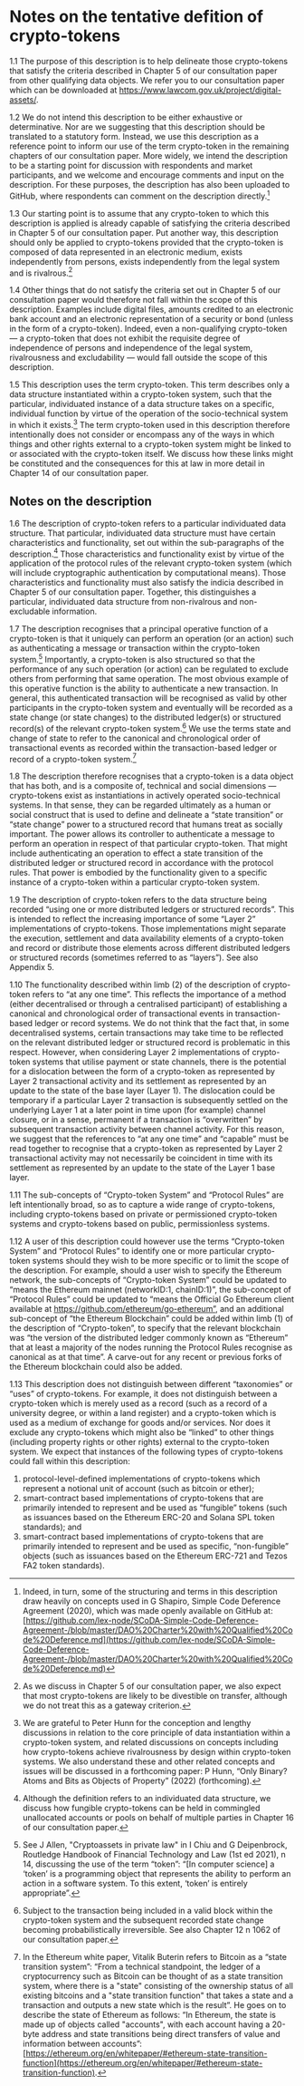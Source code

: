# Notes on the tentative defition of crypto-tokens

1.1	The purpose of this description is to help delineate those crypto-tokens that satisfy the criteria described in Chapter 5 of our consultation paper from other qualifying data objects. We refer you to our consultation paper which can be downloaded at https://www.lawcom.gov.uk/project/digital-assets/.

1.2	We do not intend this description to be either exhaustive or determinative. Nor are we suggesting that this description should be translated to a statutory form. Instead, we use this description as a reference point to inform our use of the term crypto-token in the remaining chapters of our consultation paper. More widely, we intend the description to be a starting point for discussion with respondents and market participants, and we welcome and encourage comments and input on the description. For these purposes, the description has also been uploaded to GitHub, where respondents can comment on the description directly.[^1] 

1.3	Our starting point is to assume that any crypto-token to which this description is applied is already capable of satisfying the criteria described in Chapter 5 of our consultation paper. Put another way, this description should only be applied to crypto-tokens provided that the crypto-token is composed of data represented in an electronic medium, exists independently from persons, exists independently from the legal system and is rivalrous.[^2]   

1.4	Other things that do not satisfy the criteria set out in Chapter 5 of our consultation paper would therefore not fall within the scope of this description. Examples include digital files, amounts credited to an electronic bank account and an electronic representation of a security or bond (unless in the form of a crypto-token). Indeed, even a non-qualifying crypto-token — a crypto-token that does not exhibit the requisite degree of independence of persons and independence of the legal system, rivalrousness and excludability — would fall outside the scope of this description. 

1.5	This description uses the term crypto-token. This term describes only a data structure instantiated within a crypto-token system, such that the particular, individuated instance of a data structure takes on a specific, individual function by virtue of the operation of the socio-technical system in which it exists.[^3]  The term crypto-token used in this description therefore intentionally does not consider or encompass any of the ways in which things and other rights external to a crypto-token system might be linked to or associated with the crypto-token itself. We discuss how these links might be constituted and the consequences for this at law in more detail in Chapter 14 of our consultation paper.

## Notes on the description 

1.6	The description of crypto-token refers to a particular individuated data structure. That particular, individuated data structure must have certain characteristics and functionality, set out within the sub-paragraphs of the description.[^4] Those characteristics and functionality exist by virtue of the application of the protocol rules of the relevant crypto-token system (which will include cryptographic authentication by computational means). Those characteristics and functionality must also satisfy the indicia described in Chapter 5 of our consultation paper. Together, this distinguishes a particular, individuated data structure from non-rivalrous and non-excludable information.

1.7	The description recognises that a principal operative function of a crypto-token is that it uniquely can perform an operation (or an action) such as authenticating a message or transaction within the crypto-token system.[^5]  Importantly, a crypto-token is also structured so that the performance of any such operation (or action) can be regulated to exclude others from performing that same operation. The most obvious example of this operative function is the ability to authenticate a new transaction. In general, this authenticated transaction will be recognised as valid by other participants in the crypto-token system and eventually will be recorded as a state change (or state changes) to the distributed ledger(s) or structured record(s) of the relevant crypto-token system.[^6] We use the terms state and change of state to refer to the canonical and chronological order of transactional events as recorded within the transaction-based ledger or record of a crypto-token system.[^7]

1.8	The description therefore recognises that a crypto-token is a data object that has both, and is a composite of, technical and social dimensions — crypto-tokens exist as instantiations in actively operated socio-technical systems. In that sense, they can be regarded ultimately as a human or social construct that is used to define and delineate a “state transition” or “state change” power to a structured record that humans treat as socially important. The power allows its controller  to authenticate a message  to perform an operation in respect of that particular crypto-token. That might include authenticating an operation to effect a state transition of the distributed ledger or structured record in accordance with the protocol rules. That power is embodied by the functionality given to a specific instance of a crypto-token within a particular crypto-token system.

1.9	The description of crypto-token refers to the data structure being recorded “using one or more distributed ledgers or structured records”. This is intended to reflect the increasing importance of some “Layer 2” implementations of crypto-tokens. Those implementations might separate the execution, settlement and data availability elements of a crypto-token and record or distribute those elements across different distributed ledgers or structured records (sometimes referred to as “layers”). See also Appendix 5.  

1.10	The functionality described within limb (2) of the description of crypto-token refers to “at any one time”. This reflects the importance of a method (either decentralised or through a centralised participant) of establishing a canonical and chronological order of transactional events in transaction-based ledger or record systems. We do not think that the fact that, in some decentralised systems, certain transactions may take time to be reflected on the relevant distributed ledger or structured record is problematic in this respect. However, when considering Layer 2 implementations of crypto-token systems that utilise payment or state channels, there is the potential for a dislocation between the form of a crypto-token as represented by Layer 2 transactional activity and its settlement as represented by an update to the state of the base layer (Layer 1). The dislocation could be temporary if a particular Layer 2 transaction is subsequently settled on the underlying Layer 1 at a later point in time upon (for example) channel closure, or in a sense, permanent if a transaction is “overwritten” by subsequent transaction activity between channel activity. For this reason, we suggest that the references to “at any one time” and “capable” must be read together to recognise that a crypto-token as represented by Layer 2 transactional activity may not necessarily be coincident in time with its settlement as represented by an update to the state of the Layer 1 base layer.  

1.11	The sub-concepts of “Crypto-token System” and “Protocol Rules” are left intentionally broad, so as to capture a wide range of crypto-tokens, including crypto-tokens based on private or permissioned crypto-token systems and crypto-tokens based on public, permissionless systems. 

1.12	A user of this description could however use the terms “Crypto-token System” and “Protocol Rules” to identify one or more particular crypto-token systems should they wish to be more specific or to limit the scope of the description. For example, should a user wish to specify the Ethereum network, the sub-concepts of “Crypto-token System” could be updated to “means the Ethereum mainnet (networkID:1, chainID:1)”, the sub-concept of “Protocol Rules” could be updated to “means the Official Go Ethereum client available at https://github.com/ethereum/go-ethereum”, and an additional sub-concept of “the Ethereum Blockchain” could be added within limb (1) of the description of “Crypto-token”, to specify that the relevant blockchain was “the version of the distributed ledger commonly known as “Ethereum” that at least a majority of the nodes running the Protocol Rules recognise as canonical as at that time”. A carve-out for any recent or previous forks of the Ethereum blockchain could also be added. 

1.13	This description does not distinguish between different “taxonomies” or “uses” of crypto-tokens. For example, it does not distinguish between a crypto-token which is merely used as a record (such as a record of a university degree, or within a land register) and a crypto-token which is used as a medium of exchange for goods and/or services. Nor does it exclude any crypto-tokens which might also be “linked” to other things (including property rights or other rights) external to the crypto-token system. We expect that instances of the following types of crypto-tokens could fall within this description:

<ol>
  <li>protocol-level-defined implementations of crypto-tokens which represent a notional unit of account (such as bitcoin or ether);</li>
  <li>smart-contract based implementations of crypto-tokens that are primarily intended to represent and be used as “fungible” tokens (such as issuances based on the Ethereum ERC-20 and Solana SPL token standards); and</li>
  <li>smart-contract based implementations of crypto-tokens that are primarily intended to represent and be used as specific, “non-fungible” objects (such as issuances based on the Ethereum ERC-721 and Tezos FA2 token standards).</li>
</ol>

[^1]: Indeed, in turn, some of the structuring and terms in this description draw heavily on concepts used in G Shapiro, Simple Code Deference Agreement (2020), which was made openly available on GitHub at: [https://github.com/lex-node/SCoDA-Simple-Code-Deference-Agreement-/blob/master/DAO%20Charter%20with%20Qualified%20Code%20Deference.md](https://github.com/lex-node/SCoDA-Simple-Code-Deference-Agreement-/blob/master/DAO%20Charter%20with%20Qualified%20Code%20Deference.md)

[^2]: As we discuss in Chapter 5 of our consultation paper, we also expect that most crypto-tokens are likely to be divestible on transfer, although we do not treat this as a gateway criterion. 

[^3]: We are grateful to Peter Hunn for the conception and lengthy discussions in relation to the core principle of data instantiation within a crypto-token system, and related discussions on concepts including how crypto-tokens achieve rivalrousness by design within crypto-token systems. We also understand these and other related concepts and issues will be discussed in a forthcoming paper: P Hunn, “Only Binary? Atoms and Bits as Objects of Property” (2022) (forthcoming).

[^4]: Although the definition refers to an individuated data structure, we discuss how fungible crypto-tokens can be held in commingled unallocated accounts or pools on behalf of multiple parties in Chapter 16 of our consultation paper. 

[^5]: See J Allen, "Cryptoassets in private law" in I Chiu and G Deipenbrock, Routledge Handbook of Financial Technology and Law (1st ed 2021), n 14, discussing the use of the term “token”: “[In computer science] a ‘token’ is a programming object that represents the ability to perform an action in a software system. To this extent, ‘token’ is entirely appropriate”. 

[^6]: Subject to the transaction being included in a valid block within the crypto-token system and the subsequent recorded state change becoming probabilistically irreversible. See also Chapter 12 n 1062 of our consultation paper. 

[^7]: In the Ethereum white paper, Vitalik Buterin refers to Bitcoin as a “state transition system”: “From a technical standpoint, the ledger of a cryptocurrency such as Bitcoin can be thought of as a state transition system, where there is a "state" consisting of the ownership status of all existing bitcoins and a "state transition function" that takes a state and a transaction and outputs a new state which is the result”. He goes on to describe the state of Ethereum as follows: “In Ethereum, the state is made up of objects called "accounts", with each account having a 20-byte address and state transitions being direct transfers of value and information between accounts”: [https://ethereum.org/en/whitepaper/#ethereum-state-transition-function](https://ethereum.org/en/whitepaper/#ethereum-state-transition-function).
